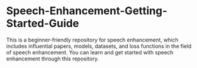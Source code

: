 # Speech-Enhancement-Getting-Started-Guide
This is a beginner-friendly repository for speech enhancement, which includes influential papers, models, datasets, and loss functions in the field of speech enhancement. You can learn and get started with speech enhancement through this repository.
